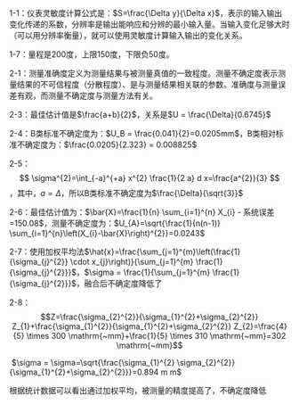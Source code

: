 1-1：仪表灵敏度计算公式是：$S=\frac{\Delta y}{\Delta x}$，表示的输入输出变化传递的系数，分辨率是输出能响应和分辨的最小输入量。当输入变化足够大时（可以用分辨率衡量），就可以使用灵敏度计算输入输出的变化关系。

1-7：量程是200度，上限150度，下限负50度。

2-1：测量准确度定义为测量结果与被测量真值的一致程度。测量不确定度表示测量结果的不可信程度（分散程度）、是与测量结果相关联的参数。准确度与测量误差有观，而测量不确定度与测量方法有关。

2-3：最佳估计值是$\frac{a+b}{2}$，关系是$U = \frac{\Delta}{0.6745}$

2-4：B类标准不确定度为：$U_B = \frac{0.041}{2}=0.0205mm$，B类相对标准不确定度为：$\frac{0.0205}{2.323} = 0.008825$

2-5：$$
\sigma^{2}=\int_{-a}^{+a} x^{2} \frac{1}{2 a} d x=\frac{a^{2}}{3}
$$，其中，$a=\Delta$，所以B类标准不确定度为$\frac{\Delta}{\sqrt{3}}$

2-6：最佳估计值为：$\bar{X}=\frac{1}{n} \sum_{i=1}^{n} X_{i} - 系统误差=150.08$，测量不确定度为：$U_{A}=\sqrt{\frac{1}{n(n-1)} \sum_{i=1}^{n}\left(X_{i}-\bar{X}\right)^{2}}=0.0243$

2-7：使用加权平均法$\hat{x}=\frac{\sum_{j=1}^{m}\left(\frac{1}{\sigma_{j}^{2}} \cdot x_{j}\right)}{\sum_{j=1}^{m} \frac{1}{\sigma_{j}^{2}}}$，$\sigma = \frac{1}{\sum_{j=1}^{m} \frac{1}{\sigma_{j}^{2}}}$，融合后不确定度降低了

2-8：$$Z=\frac{\sigma_{2}^{2}}{\sigma_{1}^{2}+\sigma_{2}^{2}} Z_{1}+\frac{\sigma_{1}^{2}}{\sigma_{1}^{2}+\sigma_{2}^{2}} Z_{2}=\frac{4}{5} \times 300 \mathrm{~mm}+\frac{1}{5} \times 310 \mathrm{~mm}=302 \mathrm{~mm}$$

​		$\sigma = \sigma=\sqrt{\frac{\sigma_{1}^{2} \sigma_{2}^{2}}{\sigma_{1}^{2}+\sigma_{2}^{2}}}=0.894 m m$

​		根据统计数据可以看出通过加权平均，被测量的精度提高了，不确定度降低

